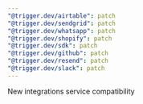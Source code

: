 ```yaml
---
"@trigger.dev/airtable": patch
"@trigger.dev/sendgrid": patch
"@trigger.dev/whatsapp": patch
"@trigger.dev/shopify": patch
"@trigger.dev/sdk": patch
"@trigger.dev/github": patch
"@trigger.dev/resend": patch
"@trigger.dev/slack": patch
---
```


New integrations service compatibility
